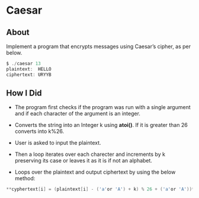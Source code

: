 # Caesar

## About

Implement a program that encrypts messages using Caesar’s cipher, as per below.

```c
$ ./caesar 13
plaintext:  HELLO
ciphertext: URYYB
```

## How I Did

* The program first checks if the program was run with a single argument and if each character of the argument is an integer.

* Converts the string into an Integer k using **atoi()**. If it is greater than 26 converts into k%26.

* User is asked to input the plaintext.

* Then a loop iterates over each charecter and increments by k preserving its case or leaves it as it is if not an alphabet.

* Loops over the plaintext and output ciphertext by using the below method:

```c
**cyphertext[i] = (plaintext[i] - ('a'or 'A') + k) % 26 + ('a'or 'A'))**
```
